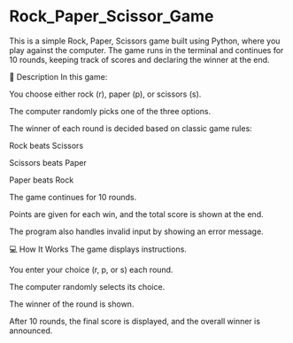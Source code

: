 # Rock_Paper_Scissor_Game

This is a simple Rock, Paper, Scissors game built using Python, where you play against the computer. The game runs in the terminal and continues for 10 rounds, keeping track of scores and declaring the winner at the end.

📝 Description
In this game:

You choose either rock (r), paper (p), or scissors (s).

The computer randomly picks one of the three options.

The winner of each round is decided based on classic game rules:

Rock beats Scissors

Scissors beats Paper

Paper beats Rock

The game continues for 10 rounds.

Points are given for each win, and the total score is shown at the end.

The program also handles invalid input by showing an error message.

💻 How It Works
The game displays instructions.

You enter your choice (r, p, or s) each round.

The computer randomly selects its choice.

The winner of the round is shown.

After 10 rounds, the final score is displayed, and the overall winner is announced.

